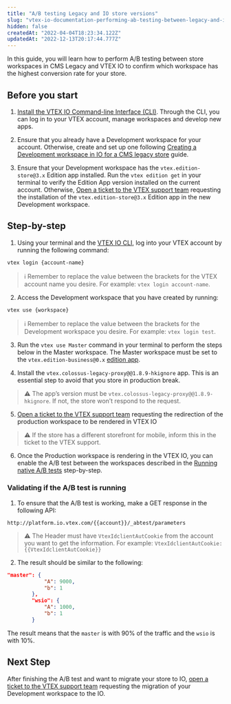 ```yaml
---
title: "A/B testing Legacy and IO store versions"
slug: "vtex-io-documentation-performing-ab-testing-between-legacy-and-io"
hidden: false
createdAt: "2022-04-04T18:23:34.122Z"
updatedAt: "2022-12-13T20:17:44.777Z"
---
```

In this guide, you will learn how to perform A/B testing between store workspaces in CMS Legacy and VTEX IO to confirm which workspace has the highest conversion rate for your store.

## Before you start

1. [Install the VTEX IO Command-line Interface (CLI)](https://developers.vtex.com/vtex-developer-docs/docs/vtex-io-documentation-vtex-io-cli-installation-and-command-reference). Through the CLI, you can log in to your VTEX account, manage workspaces and develop new apps.

2. Ensure that you already have a Development workspace for your account. Otherwise, create and set up one following [Creating a Development workspace in IO for a CMS legacy store](https://developers.vtex.com/vtex-developer-docs/docs/vtex-io-documentation-creating-development-workspace-for-cms-legacy) guide.

3. Ensure that your Development workspace has the `vtex.edition-store@3.x` Edition app installed. Run the `vtex edition get` in your terminal to verify the Edition App version installed on the current account. Otherwise, [Open a ticket to the VTEX support team](https://help-tickets.vtex.com/smartlink/sso/login/zendesk?_ga=2.222513819.1487123273.1647865109-1001456323.1619912759) requesting the installation of the `vtex.edition-store@3.x` Edition app in the new Development workspace.

## Step-by-step

1. Using your terminal and the [VTEX IO CLI](https://developers.vtex.com/vtex-developer-docs/docs/vtex-io-documentation-vtex-io-cli-installation-and-command-reference), log into your VTEX account by running the following command:

```sh
vtex login {account-name}
```

> ℹ️ Remember to replace the value between the brackets for the VTEX account name you desire. For example: `vtex login account-name`.

2. Access the Development workspace that you have created by running:

```sh
vtex use {workspace} 
```

> ℹ️ Remember to replace the value between the brackets for the Development workspace you desire. For example: `vtex login test`.

3. Run the `vtex use Master` command in your terminal to perform the steps below in the Master workspace. The Master workspace must be set to the `vtex.edition-business@0.x` [edition app](https://developers.vtex.com/vtex-developer-docs/docs/vtex-io-documentation-edition-app).

4. Install the `vtex.colossus-legacy-proxy@@1.8.9-hkignore` app. This is an essential step to avoid that you store in production break.

>⚠️ The app’s version must be `vtex.colossus-legacy-proxy@@1.8.9-hkignore`. If not, the store won’t respond to the request.

5. [Open a ticket to the VTEX support team](https://help-tickets.vtex.com/smartlink/sso/login/zendesk?_ga=2.222513819.1487123273.1647865109-1001456323.1619912759) requesting the redirection of the production workspace to be rendered in VTEX IO

>⚠️ If the store has a different storefront for mobile, inform this in the ticket to the VTEX support.

6. Once the Production workspace is rendering in the VTEX IO, you can enable the A/B test between the workspaces described in the [Running native A/B tests](https://developers.vtex.com/vtex-developer-docs/docs/vtex-io-documentation-running-native-ab-testing) step-by-step.

### Validating if the A/B test is running

1. To ensure that the A/B test is working, make a GET response in the following API:

`http://platform.io.vtex.com/{{account}}/_abtest/parameters`

>⚠️ The Header must have `VtexIdclientAutCookie` from the account you want to get the information. For example: `VtexIdclientAutCookie: {{VtexIdclientAutCookie}}`

2. The result should be similar to the following:

```json
"master": {
            "A": 9000,
            "b": 1
        },
        "wsio": {
            "A": 1000,
            "b": 1
        }

```

The result means that the `master` is with 90% of the traffic and the `wsio` is with 10%.

## Next Step

After finishing the A/B test and want to migrate your store to IO, [open a ticket to the VTEX support team](https://help-tickets.vtex.com/smartlink/sso/login/zendesk?_ga=2.222513819.1487123273.1647865109-1001456323.1619912759)  requesting the migration of your Development workspace to the IO.
